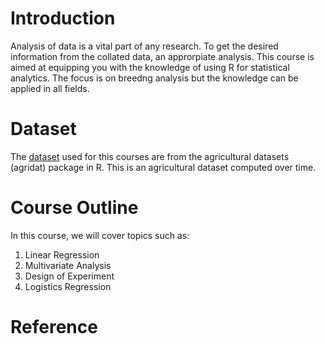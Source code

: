 # Introduction
Analysis of data is a vital part of any research. To get the desired information from the collated data, an approrpiate analysis. This course is aimed at equipping you with the knowledge of using R for statistical analytics. The focus is on breedng analysis but the knowledge can be applied in all fields. 

# Dataset
The  <a href="https://github.com/Biometrics-IITA/datasets" >dataset</a> used  for this courses are from the agricultural datasets (agridat) package in R. This is an agricultural dataset computed over time. 

# Course Outline
In this course, we will cover topics such as: 
1. Linear Regression
2. Multivariate Analysis
3. Design of Experiment
4. Logistics Regression


# Reference


